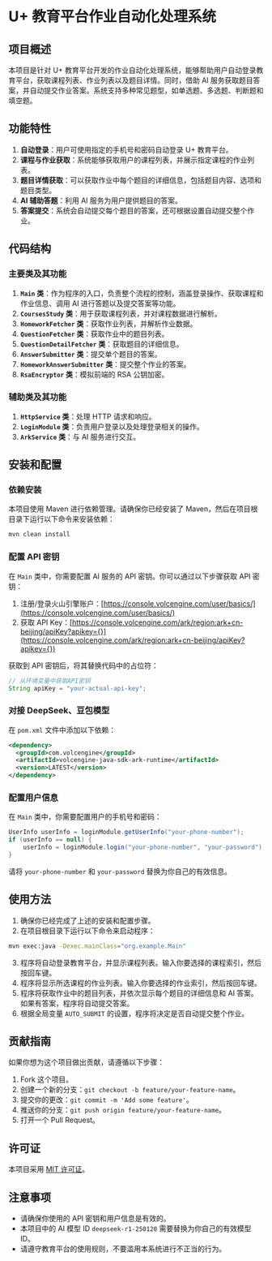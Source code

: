 # U+ 教育平台作业自动化处理系统

## 项目概述
本项目是针对 U+ 教育平台开发的作业自动化处理系统，能够帮助用户自动登录教育平台，获取课程列表、作业列表以及题目详情。同时，借助 AI 服务获取题目答案，并自动提交作业答案。系统支持多种常见题型，如单选题、多选题、判断题和填空题。

## 功能特性
1. **自动登录**：用户可使用指定的手机号和密码自动登录 U+ 教育平台。
2. **课程与作业获取**：系统能够获取用户的课程列表，并展示指定课程的作业列表。
3. **题目详情获取**：可以获取作业中每个题目的详细信息，包括题目内容、选项和题目类型。
4. **AI 辅助答题**：利用 AI 服务为用户提供题目的答案。
5. **答案提交**：系统会自动提交每个题目的答案，还可根据设置自动提交整个作业。

## 代码结构

### 主要类及其功能
1. **`Main` 类**：作为程序的入口，负责整个流程的控制，涵盖登录操作、获取课程和作业信息、调用 AI 进行答题以及提交答案等功能。
2. **`CoursesStudy` 类**：用于获取课程列表，并对课程数据进行解析。
3. **`HomeworkFetcher` 类**：获取作业列表，并解析作业数据。
4. **`QuestionFetcher` 类**：获取作业中的题目列表。
5. **`QuestionDetailFetcher` 类**：获取题目的详细信息。
6. **`AnswerSubmitter` 类**：提交单个题目的答案。
7. **`HomeworkAnswerSubmitter` 类**：提交整个作业的答案。
8. **`RsaEncryptor` 类**：模拟前端的 RSA 公钥加密。

### 辅助类及其功能
1. **`HttpService` 类**：处理 HTTP 请求和响应。
2. **`LoginModule` 类**：负责用户登录以及处理登录相关的操作。
3. **`ArkService` 类**：与 AI 服务进行交互。

## 安装和配置

### 依赖安装
本项目使用 Maven 进行依赖管理。请确保你已经安装了 Maven，然后在项目根目录下运行以下命令来安装依赖：
```bash
mvn clean install
```

### 配置 API 密钥
在 `Main` 类中，你需要配置 AI 服务的 API 密钥。你可以通过以下步骤获取 API 密钥：
1. 注册/登录火山引擎账户：[https://console.volcengine.com/user/basics/](https://console.volcengine.com/user/basics/)
2. 获取 API Key：[https://console.volcengine.com/ark/region:ark+cn-beijing/apiKey?apikey={}](https://console.volcengine.com/ark/region:ark+cn-beijing/apiKey?apikey={})

获取到 API 密钥后，将其替换代码中的占位符：
```java
// 从环境变量中获取API密钥
String apiKey = "your-actual-api-key";
```

### 对接 DeepSeek、豆包模型
在 `pom.xml` 文件中添加以下依赖：
```xml
<dependency>
  <groupId>com.volcengine</groupId>
  <artifactId>volcengine-java-sdk-ark-runtime</artifactId>
  <version>LATEST</version>
</dependency>
```

### 配置用户信息
在 `Main` 类中，你需要配置用户的手机号和密码：
```java
UserInfo userInfo = loginModule.getUserInfo("your-phone-number");
if (userInfo == null) {
    userInfo = loginModule.login("your-phone-number", "your-password");
}
```
请将 `your-phone-number` 和 `your-password` 替换为你自己的有效信息。

## 使用方法
1. 确保你已经完成了上述的安装和配置步骤。
2. 在项目根目录下运行以下命令来启动程序：
```bash
mvn exec:java -Dexec.mainClass="org.example.Main"
```
3. 程序将自动登录教育平台，并显示课程列表。输入你要选择的课程索引，然后按回车键。
4. 程序将显示所选课程的作业列表。输入你要选择的作业索引，然后按回车键。
5. 程序将获取作业中的题目列表，并依次显示每个题目的详细信息和 AI 答案。如果有答案，程序将自动提交答案。
6. 根据全局变量 `AUTO_SUBMIT` 的设置，程序将决定是否自动提交整个作业。

## 贡献指南
如果你想为这个项目做出贡献，请遵循以下步骤：
1. Fork 这个项目。
2. 创建一个新的分支：`git checkout -b feature/your-feature-name`。
3. 提交你的更改：`git commit -m 'Add some feature'`。
4. 推送你的分支：`git push origin feature/your-feature-name`。
5. 打开一个 Pull Request。

## 许可证
本项目采用 [MIT 许可证](LICENSE)。

## 注意事项
- 请确保你使用的 API 密钥和用户信息是有效的。
- 本项目中的 AI 模型 ID `deepseek-r1-250120` 需要替换为你自己的有效模型 ID。
- 请遵守教育平台的使用规则，不要滥用本系统进行不正当的行为。 